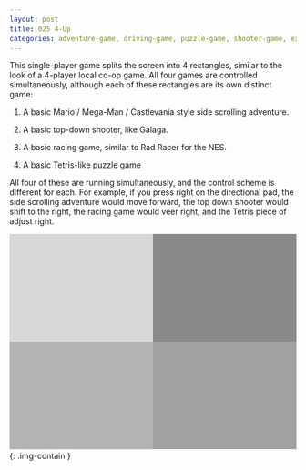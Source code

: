 ```yaml
---
layout: post
title: 025 4-Up
categories: adventure-game, driving-game, puzzle-game, shooter-game, experimental-game
---
```

This single-player game splits the screen into 4 rectangles, similar to the look of a 4-player local co-op game.  All four games are controlled simultaneously, although each of these rectangles are its own distinct game:

1. A basic Mario / Mega-Man / Castlevania style side scrolling adventure.

2. A basic top-down shooter, like Galaga.

3. A basic racing game, similar to Rad Racer for the NES.

4. A basic Tetris-like puzzle game

All four of these are running simultaneously, and the control scheme is different for each.  For example, if you press right on the directional pad, the side scrolling adventure would move forward, the top down shooter would shift to the right, the racing game would veer right, and the Tetris piece of adjust right.

![4up](/img/games/025_4-Up.jpg "4-Up"){: .img-contain }